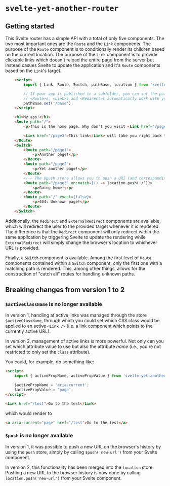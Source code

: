 # `svelte-yet-another-router`

## Getting started
This Svelte router has a simple API with a total of only five components. The two most important ones are the `Route` and the `Link` components. The purpose of the `Route` component is to conditionally render its children based on the current location. The purpose of the `Link` component is to provide clickable links which doesn't reload the entire page from the server but instead casues Svelte to update the application and it's `Route` components based on the `Link`'s target.

```html
    <script>
        import { Link, Route, Switch, pathBase, location } from 'svelte-yet-another-router';

        // If your app is published in a subfolder, you can set the path base to make all
        // <Route>s, <Link>s and <Redirect>s automatically work with you path base.
        pathBase.set('/base');
    </script>

    <h1>My app!</h1>
    <Route path="/">
        <p>This is the home page. Why don't you visit <Link href="/page1">another page</Link>? Or <Link href="page2">yet another</Link>?

        <Link href="/page3">This link</Link> will take you right back to the start.
    </Route>
    <Switch>
        <Route path="/page1">
            <p>Another page!</p>
        </Route>
        <Route path="/page2">
            <p>Yet another page!</p>
        </Route>
        <!-- The $push store allows you to push a URI (and corresponding state to the browser history -->
        <Route path="/page3" on:match={() => location.push('/')}>
            <p>Going home!</p>
        </Route>
        <Route path="/" exact={false}>
            <p>404: Unknown page!</p>
        </Route>
    </Switch>
```

Additionally, the `Redirect` and `ExternalRedirect` components are available, which will redirect the user to the provided target whenever it is rendered. The difference is that the `Redirect` component will only redirect within the same application by triggering Svelte to update the rendering while `ExternalRedirect` will simply change the browser's location to whichever URL is provided.

Finally, a `Switch` component is available. Among the first level of `Route` components contained within a `Switch` component, only the first one with a matching path is
rendered. This, among other things, allows for the construction of "catch all" routes for handling unknown paths.

## Breaking changes from version 1 to 2
### `$activeClassName` is no longer available
In version 1, handling af active links was managed through the store `$activeClassName`, through which you could set which CSS class would be applied to an active `<Link />` (i.e. a link component which points to the currently active URL).

In version 2, management of active links is more powerful. Not only can you set which attribute value to use but also the attribute _name_ (i.e., you're not restricted to only set the `class` attribute).

You could, for example, do something like:

```html
<script>
    import { activePropName, activePropValue } from 'svelte-yet-another-router';

    $activePropName = 'aria-current';
    $activePropValue = 'page';
</script>

<Link href="/test">Go to the test</Link>
```

which would render to

```html
<a aria-current="page" href="/test">Go to the test</a>
```

### `$push` is no longer available
In version 1, it was possible to push a new URL on the browser's history by using the `push` store, simply by calling `$push('new-url')` from your Svelte component.

In version 2, this functionality has been merged into the `location` store. Pushing a new URL to the browser history is now done by calling `location.push('new-url')` from your Svelte component.